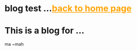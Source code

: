# blog test ...<a href="http://zhengyinloong.github.io" style="color:orange;">back to home page</a>
# This is a blog for ...
ma ~mah

